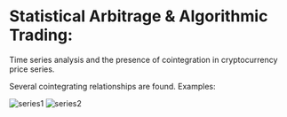 # Statistical Arbitrage & Algorithmic Trading: 

Time series analysis and the presence of cointegration in cryptocurrency price series.

Several cointegrating relationships are found. Examples:

![series1](https://user-images.githubusercontent.com/31891596/50960299-be981580-14cd-11e9-99af-e07a4bba0657.JPG)
![series2](https://user-images.githubusercontent.com/31891596/50960306-c2c43300-14cd-11e9-8a2b-afe2a6366e7a.JPG)
